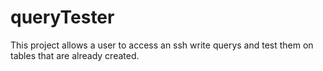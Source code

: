 # queryTester
This project allows a user to access an ssh write querys and test them on tables that are already created.
